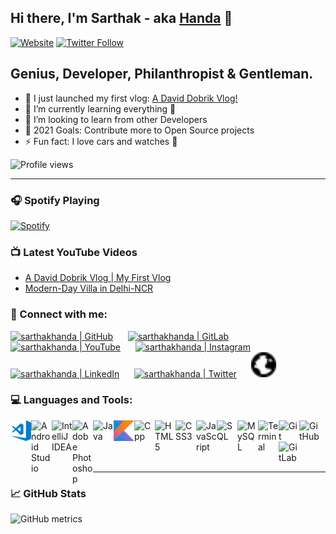 ## Hi there, I'm Sarthak - aka [Handa][website] 👋

[![Website](https://img.shields.io/website?label=sarthakhanda.com&style=for-the-badge&url=https://sarthakhanda.github.io/myResume/)][website]
[![Twitter Follow](https://img.shields.io/twitter/follow/SarthakHanda10?color=1DA1F2&logo=twitter&style=for-the-badge)][twitter]

## Genius, Developer, Philanthropist & Gentleman.

- 🔭 I just launched my first vlog: [A David Dobrik Vlog!][vlog]
- 🌱 I’m currently learning everything 🤣
- 👯 I’m looking to learn from other Developers
- 🥅 2021 Goals: Contribute more to Open Source projects
- ⚡ Fun fact: I love cars and watches 💸
 
![Profile views](https://gpvc.arturio.dev/sarthakhanda)

---

### 🎧 Spotify Playing

[![Spotify](https://nowplayingspotify.vercel.app/api/spotify)][Spotify]

### 📺 Latest YouTube Videos

<!-- YOUTUBE:START -->
- [A David Dobrik Vlog | My First Vlog](https://www.youtube.com/watch?v=a8ZdCZVSr4M)
- [Modern-Day Villa in Delhi-NCR](https://www.youtube.com/watch?v=YpzZKuSinyI)
<!-- YOUTUBE:END -->

### 🔗 Connect with me:

[<img src='https://cdn.jsdelivr.net/npm/simple-icons@3.0.1/icons/github.svg' alt='sarthakhanda | GitHub' height='40'>](https://github.com/sarthakhanda)&nbsp;&nbsp;&nbsp;&nbsp;&nbsp;
[<img src='https://cdn.jsdelivr.net/npm/simple-icons@3.0.1/icons/gitlab.svg' alt='sarthakhanda | GitLab' height='40'>](https://gitlab.com/sarthakhanda)&nbsp;&nbsp;&nbsp;&nbsp;&nbsp;
[<img src='https://cdn.jsdelivr.net/npm/simple-icons@3.0.1/icons/youtube.svg' alt='sarthakhanda | YouTube' height='40'>][youtube]&nbsp;&nbsp;&nbsp;&nbsp;&nbsp;
[<img src='https://cdn.jsdelivr.net/npm/simple-icons@3.0.1/icons/instagram.svg' alt='sarthakhanda | Instagram' height='40'>][instagram]&nbsp;&nbsp;&nbsp;&nbsp;&nbsp;
[<img src='https://cdn.jsdelivr.net/npm/simple-icons@3.0.1/icons/linkedin.svg' alt='sarthakhanda | LinkedIn' height='40'>][linkedin]&nbsp;&nbsp;&nbsp;&nbsp;&nbsp;
[<img src='https://cdn.jsdelivr.net/npm/simple-icons@3.0.1/icons/twitter.svg' alt='sarthakhanda | Twitter' height='40'>][twitter]&nbsp;&nbsp;&nbsp;&nbsp;&nbsp;
[<img src='https://raw.githubusercontent.com/iconic/open-iconic/master/svg/globe.svg' alt='sarthakhanda | Website' height='40'>][website]&nbsp;&nbsp;&nbsp;&nbsp;&nbsp;

### 💻 Languages and Tools:

<img align="left" alt="Visual Studio Code" width="33px" src="https://raw.githubusercontent.com/github/explore/80688e429a7d4ef2fca1e82350fe8e3517d3494d/topics/visual-studio-code/visual-studio-code.png" />
<img align="left" alt="Android Studio" width="33px" src="https://developer.android.com/studio/images/studio-icon.svg" />
<img align="left" alt="IntelliJ IDEA" width="33px" src="https://upload.wikimedia.org/wikipedia/commons/thumb/9/9c/IntelliJ_IDEA_Icon.svg/1200px-IntelliJ_IDEA_Icon.svg.png" />
<img align="left" alt="Adobe Photoshop" width="33px" src="https://upload.wikimedia.org/wikipedia/commons/thumb/a/af/Adobe_Photoshop_CC_icon.svg/1200px-Adobe_Photoshop_CC_icon.svg.png" />
<img align="left" alt="Java" width="33px" src="https://1000logos.net/wp-content/uploads/2020/09/Java-Logo.png" />
<img align="left" alt="Kotlin" width="33px" src="https://raw.githubusercontent.com/github/explore/80688e429a7d4ef2fca1e82350fe8e3517d3494d/topics/kotlin/kotlin.png" />
<img align="left" alt="Cpp" width="33px" src="https://raw.githubusercontent.com/isocpp/logos/master/cpp_logo.png" />
<img align="left" alt="HTML5" width="33px" src="https://upload.wikimedia.org/wikipedia/commons/thumb/3/38/HTML5_Badge.svg/600px-HTML5_Badge.svg.png" />
<img align="left" alt="CSS3" width="33px" src="https://www.pngix.com/pngfile/big/193-1937198_image-result-for-css3-icon-css-logo-transparent.png" />
<img align="left" alt="JavaScript" width="33px" src="https://upload.wikimedia.org/wikipedia/commons/thumb/9/99/Unofficial_JavaScript_logo_2.svg/480px-Unofficial_JavaScript_logo_2.svg.png" />
<img align="left" alt="SQL" width="33px" src="https://i2.wp.com/blogs.perficient.com/files/2015/09/Azure-SQL-Database.png" />
<img align="left" alt="MySQL" width="33px" src="https://pngimg.com/uploads/mysql/mysql_PNG23.png" />
<img align="left" alt="Terminal" width="33px" src="https://upload.wikimedia.org/wikipedia/commons/0/01/Windows_Terminal_Logo_256x256.png" />
<img align="left" alt="Git" width="33px" src="https://git-scm.com/images/logos/downloads/Git-Icon-1788C.png" />
<img align="left" alt="GitHub" width="33px" src="https://upload.wikimedia.org/wikipedia/commons/9/91/Octicons-mark-github.svg" />
<img align="left" alt="GitLab" width="33px" src="https://upload.wikimedia.org/wikipedia/commons/thumb/1/18/GitLab_Logo.svg/1200px-GitLab_Logo.svg.png" />

<br><br><br><br>

---

### 📈 GitHub Stats

![GitHub metrics](https://metrics.lecoq.io/sarthakhanda)
<!-- [![Top Langs](https://github-readme-stats.vercel.app/api/top-langs/?username=sarthakhanda)](https://github.com/anuraghazra/github-readme-stats)
![GitHub streak stats](https://github-readme-streak-stats.herokuapp.com/?user=sarthakhanda)
![GitHub stats](https://github-readme-stats.vercel.app/api?username=sarthakhanda&show_icons=true)
![GitHub Activity Graph](https://activity-graph.herokuapp.com/graph?username=sarthakhanda) -->

[vlog]: https://www.youtube.com/watch?v=a8ZdCZVSr4M
[Spotify]: https://open.spotify.com/user/31ps7jbzdwihlxd7lkri6ajic4gy
[website]: https://sarthakhanda.github.io/myResume/
[instagram]: https://www.instagram.com/sarthakhanda/
[linkedin]: https://www.linkedin.com/in/sarthak-handa-8491961aa/
[youtube]: https://www.youtube.com/channel/UCTCFsMfJEnfAr8e8etJbSbg
[twitter]: https://twitter.com/intent/follow?original_referer=https%3A%2F%2Fgithub.com%2FSarthakHanda10&screen_name=SarthakHanda10
